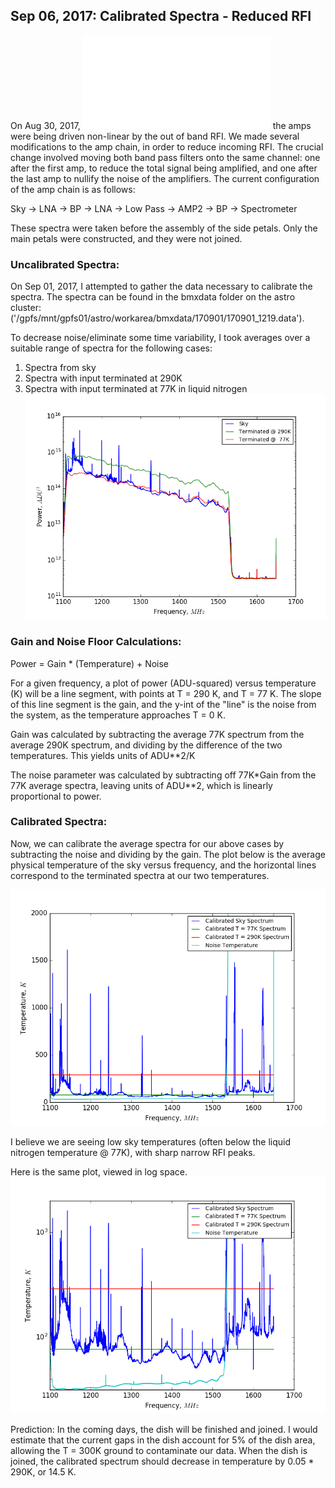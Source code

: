 ## Sep 06, 2017: Calibrated Spectra - Reduced RFI

On Aug 30, 2017, ![Chris had a revelation:](postings/20170817_basindata/index.md) the amps were being driven non-linear
by the out of band RFI. We made several modifications to the amp chain, in order
to reduce incoming RFI. The crucial change involved moving both band pass
filters onto the same channel: one after the first amp, to reduce the total
signal being amplified, and one after the last amp to nullify the noise of the
amplifiers. The current configuration of the amp chain is as follows:

Sky -> LNA -> BP -> LNA -> Low Pass -> AMP2 -> BP -> Spectrometer

These spectra were taken before the assembly of the side petals. Only the main
petals were constructed, and they were not joined.
### Uncalibrated Spectra:

On Sep 01, 2017, I attempted to gather the data necessary to calibrate the
spectra. The spectra can be found in the bmxdata folder on the astro cluster:
('/gpfs/mnt/gpfs01/astro/workarea/bmxdata/170901/170901_1219.data').

To decrease noise/eliminate some time variability, I took averages over a
suitable range of spectra for the following cases:
1.  Spectra from sky
2.  Spectra with input terminated at 290K
3.  Spectra with input terminated at 77K in liquid nitrogen
![spectra](PC_uncal_spectrum.png)

### Gain and Noise Floor Calculations:

Power = Gain * (Temperature) + Noise

For a given frequency, a plot of power (ADU-squared) versus temperature (K) will be a
line segment, with points at T = 290 K, and T = 77 K. The slope of this line
segment is the gain, and the y-int of the "line" is the noise from the system,
as the temperature approaches T = 0 K.

Gain was calculated by subtracting the average 77K spectrum from the average
290K spectrum, and dividing by the difference of the two temperatures. This
yields units of ADU**2/K

The noise parameter was calculated by subtracting off 77K*Gain from the 77K
average spectra, leaving units of ADU**2, which is linearly proportional to
power. 

### Calibrated Spectra:

Now, we can calibrate the average spectra for our above cases by subtracting the
noise and dividing by the gain. The plot below is the average physical temperature of
the sky versus frequency, and the horizontal lines correspond to the terminated
spectra at our two temperatures.

![Temp](PC_Cal_Spec.png)

I believe we are seeing low sky temperatures (often below the liquid nitrogen
temperature @ 77K), with sharp narrow RFI peaks. 

Here is the same plot, viewed in log space.
![Log](PC_Cal_Spec_Log.png)

Prediction: In the coming days, the dish will be finished and joined. I would
estimate that the current gaps in the dish account for 5% of the dish area, allowing
the T = 300K ground to contaminate our data. When the dish is joined, the
calibrated spectrum should decrease in temperature by 0.05 * 290K, or 14.5 K.